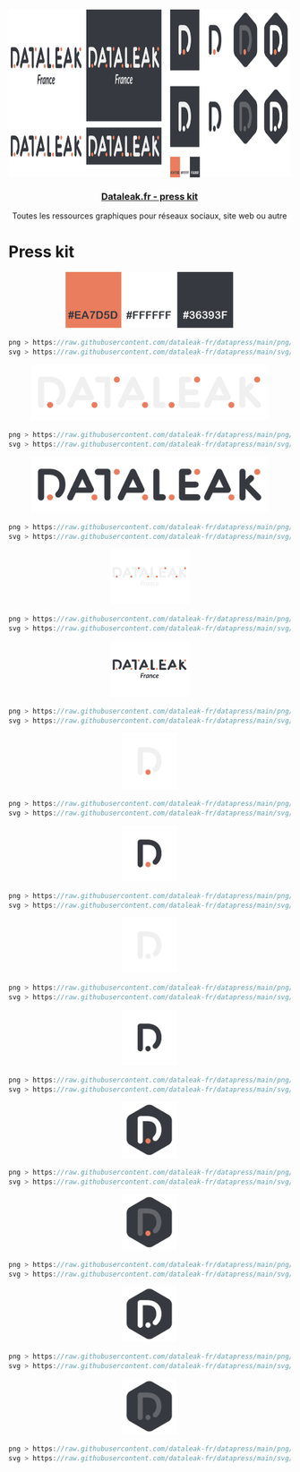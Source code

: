 <h3 align="center">
  <a href="https://dataleak.fr">
   <img src="./ai/dataleak.svg" height="300px"><br /><br />
   Dataleak.fr - press kit</a>
</h3>

<p align="center">
  Toutes les ressources graphiques pour réseaux sociaux, site web ou autre
</p>


# Press kit

<p align="center">
  <img src="./svg/palette_orange.svg" height="100px">
</p>

```ts
png > https://raw.githubusercontent.com/dataleak-fr/datapress/main/png/palette_orange.png
svg > https://raw.githubusercontent.com/dataleak-fr/datapress/main/svg/palette_orange.svg
```

<p align="center">
  <img src="./svg/logo_full_without_slogan.svg" height="100px">
</p>

```ts
png > https://raw.githubusercontent.com/dataleak-fr/datapress/main/png/logo_full_without_slogan.png
svg > https://raw.githubusercontent.com/dataleak-fr/datapress/main/svg/logo_full_without_slogan.svg
```

<p align="center">
  <img src="./svg/logo_full_without_slogan_black.svg" height="100px">
</p>

```ts
png > https://raw.githubusercontent.com/dataleak-fr/datapress/main/png/logo_full_without_slogan_black.png
svg > https://raw.githubusercontent.com/dataleak-fr/datapress/main/svg/logo_full_without_slogan_black.svg
```

<p align="center">
  <img src="./svg/logo_full.svg" height="100px">
</p>

```ts
png > https://raw.githubusercontent.com/dataleak-fr/datapress/main/png/logo_full.png
svg > https://raw.githubusercontent.com/dataleak-fr/datapress/main/svg/logo_full.svg
```

<p align="center">
  <img src="./svg/logo_full_black.svg" height="100px">
</p>

```ts
png > https://raw.githubusercontent.com/dataleak-fr/datapress/main/png/logo_full_black.png
svg > https://raw.githubusercontent.com/dataleak-fr/datapress/main/svg/logo_full_black.svg
```

<p align="center">
  <img src="./svg/logo_simple_white.svg" height="100px">
</p>

```ts
png > https://raw.githubusercontent.com/dataleak-fr/datapress/main/png/logo_simple_white.png
svg > https://raw.githubusercontent.com/dataleak-fr/datapress/main/svg/logo_simple_white.svg
```

<p align="center">
  <img src="./svg/logo_simple_black.svg" height="100px">
</p>

```ts
png > https://raw.githubusercontent.com/dataleak-fr/datapress/main/png/logo_simple_black.png
svg > https://raw.githubusercontent.com/dataleak-fr/datapress/main/svg/logo_simple_black.svg
```

<p align="center">
  <img src="./svg/logo_simple_uni_color_white.svg" height="100px">
</p>

```ts
png > https://raw.githubusercontent.com/dataleak-fr/datapress/main/png/logo_simple_uni_color_white.png
svg > https://raw.githubusercontent.com/dataleak-fr/datapress/main/svg/logo_simple_uni_color_white.svg
```

<p align="center">
  <img src="./svg/logo_simple_uni_color_black.svg" height="100px">
</p>

```ts
png > https://raw.githubusercontent.com/dataleak-fr/datapress/main/png/logo_simple_uni_color_black.png
svg > https://raw.githubusercontent.com/dataleak-fr/datapress/main/svg/logo_simple_uni_color_black.svg
```

<p align="center">
  <img src="./svg/logo_simple_hexa_white.svg" height="100px">
</p>

```ts
png > https://raw.githubusercontent.com/dataleak-fr/datapress/main/png/logo_simple_hexa_white.png
svg > https://raw.githubusercontent.com/dataleak-fr/datapress/main/svg/logo_simple_hexa_white.svg
```

<p align="center">
  <img src="./svg/logo_simple_hexa_semi_transp.svg" height="100px">
</p>

```ts
png > https://raw.githubusercontent.com/dataleak-fr/datapress/main/png/logo_simple_hexa_semi_transp.png
svg > https://raw.githubusercontent.com/dataleak-fr/datapress/main/svg/logo_simple_hexa_semi_transp.svg
```

<p align="center">
  <img src="./svg/logo_simple_uni_color_hexa_white.svg" height="100px">
</p>

```ts
png > https://raw.githubusercontent.com/dataleak-fr/datapress/main/png/logo_simple_uni_color_hexa_white.png
svg > https://raw.githubusercontent.com/dataleak-fr/datapress/main/svg/logo_simple_uni_color_hexa_white.svg
```

<p align="center">
  <img src="./svg/logo_simple_uni_color_hexa_semi_transp.svg" height="100px">
</p>

```ts
png > https://raw.githubusercontent.com/dataleak-fr/datapress/main/png/logo_simple_uni_color_hexa_semi_transp.png
svg > https://raw.githubusercontent.com/dataleak-fr/datapress/main/svg/logo_simple_uni_color_hexa_semi_transp.svg
```